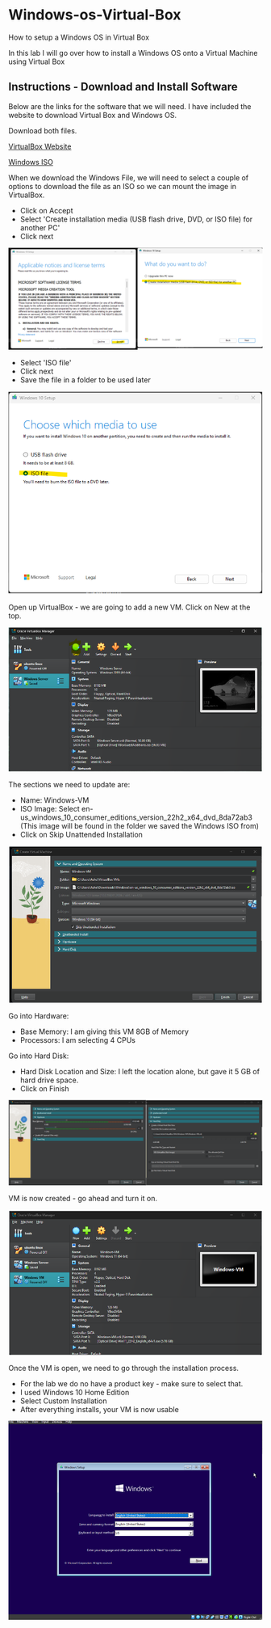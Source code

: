 # Windows-os-Virtual-Box
How to setup a Windows OS in Virtual Box

In this lab I will go over how to install a Windows OS onto a Virtual Machine using Virtual Box

## Instructions - Download and Install Software

Below are the links for the software that we will need. I have included the website to download Virtual Box and Windows OS.

Download both files.

[VirtualBox Website](https://www.virtualbox.org/wiki/Downloads)

[Windows ISO](https://www.microsoft.com/en-us/software-download/windows10)

When we download the Windows File, we will need to select a couple of options to download the file as an ISO so we can mount the image in VirtualBox.

- Click on Accept
- Select 'Create installation media (USB flash drive, DVD, or ISO file) for another PC'
- Click next

![image](https://github.com/seanmarqueling/Windows-os-Virtual-Box/blob/main/1.png?raw=true)

- Select 'ISO file'
- Click next
- Save the file in a folder to be used later


![image](https://github.com/seanmarqueling/Windows-os-Virtual-Box/blob/main/2.png?raw=true)

Open up VirtualBox - we are going to add a new VM. Click on New at the top.

![image](https://github.com/seanmarqueling/Windows-os-Virtual-Box/blob/main/3.png?raw=true)

The sections we need to update are:
- Name: Windows-VM
- ISO Image: Select en-us_windows_10_consumer_editions_version_22h2_x64_dvd_8da72ab3 (This image will be found in the folder we saved the Windows ISO from)
- Click on Skip Unattended Installation

![image](https://github.com/seanmarqueling/Windows-os-Virtual-Box/blob/main/4.png?raw=true)

Go into Hardware:
- Base Memory: I am giving this VM 8GB of Memory
- Processors: I am selecting 4 CPUs

Go into Hard Disk:
- Hard Disk Location and Size: I left the location alone, but gave it 5 GB of hard drive space.
- Click on Finish

![image](https://github.com/seanmarqueling/Windows-os-Virtual-Box/blob/main/5.png?raw=true)

VM is now created - go ahead and turn it on.

![image](https://github.com/seanmarqueling/Windows-os-Virtual-Box/blob/main/6.png?raw=true)

Once the VM is open, we need to go through the installation process.

- For the lab we do no have a product key - make sure to select that.
- I used Windows 10 Home Edition
- Select Custom Installation
- After everything installs, your VM is now usable

![image](https://github.com/seanmarqueling/Windows-os-Virtual-Box/blob/main/7.png?raw=true)
